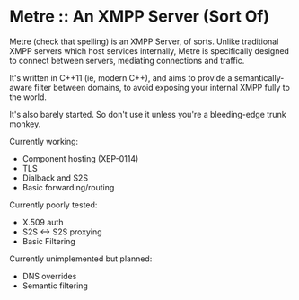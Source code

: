 Metre :: An XMPP Server (Sort Of)
=================================

Metre (check that spelling) is an XMPP Server, of sorts. Unlike traditional XMPP servers
which host services internally, Metre is specifically designed to connect between servers,
mediating connections and traffic.

It's written in C++11 (ie, modern C++), and aims to provide a semantically-aware filter
between domains, to avoid exposing your internal XMPP fully to the world.

It's also barely started. So don't use it unless you're a bleeding-edge trunk monkey.

Currently working:
* Component hosting (XEP-0114)
* TLS
* Dialback and S2S
* Basic forwarding/routing

Currently poorly tested:
* X.509 auth
* S2S <-> S2S proxying
* Basic Filtering

Currently unimplemented but planned:
* DNS overrides
* Semantic filtering
